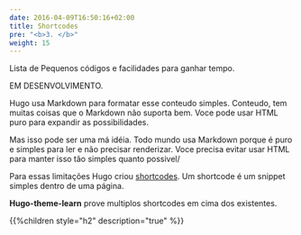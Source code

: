 ```yaml
---
date: 2016-04-09T16:50:16+02:00
title: Shortcodes
pre: "<b>3. </b>"
weight: 15
---
```


Lista de Pequenos códigos e facilidades para ganhar tempo.

EM DESENVOLVIMENTO.

Hugo usa Markdown para formatar esse conteudo simples. Conteudo, tem muitas coisas que o Markdown não suporta bem. Voce pode usar HTML puro para expandir as possibilidades.

Mas isso pode ser uma má idéia. Todo mundo usa Markdown porque é puro e simples para ler e não precisar renderizar. Voce precisa evitar usar HTML para manter isso tão simples quanto possivel/

Para essas limitações Hugo criou [shortcodes](https://gohugo.io/extras/shortcodes/). Um shortcode é um snippet simples dentro de uma página.

**Hugo-theme-learn** prove multiplos shortcodes em cima dos existentes.

{{%children style="h2" description="true" %}}